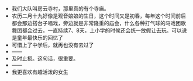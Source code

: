 - 我们大队叫房云寺村，那里真的有个寺庙。
- 农历二月十九好像是观音娘娘的生日，这个时间又是初春，每年这个时间前后都会那边搭台子唱戏，旁边就是非常隆重的庙会，什么各种打气球的马戏团歌舞团都会过去，一直持续7、8天，上小学的时候还会统一放假让去玩。可以说是童年最快乐的回忆了
- 可惜上了中学后，就再也没有去过了
- ——
- 及时止损。这句话，很重要。
- ——
- 我更喜欢有趣活泼的女生